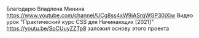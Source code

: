 Благодарю Владлена Минина https://www.youtube.com/channel/UCg8ss4xW9jASrqWGP30jXiw
Видео урок "Практический курс CSS для Начинающих [2021]" https://youtu.be/SpCUuyZZTp8 заложил основу этого проекта